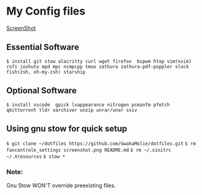 # My Config files

[ScreenShot](https://github.com/GwakaMolie/dotfiles/blob/master/screenshot.png)

## Essential Software
`$ install git stow alacritty curl wget firefox  bspwm htop vim(nvim) rofi joshuto mpd mpc ncmpcpp tmux zathura zathura-pdf-poppler slock fish(zsh, oh-my-zsh) starship`

## Optional Software
`$ install vscode  gpick lxappearance nitrogen pcmanfm pfetch qbittorrent tldr xarchiver unzip unrar/unar sxiv `


## Using gnu stow for quick setup

`$ git clone ~/dotfiles https://github.com/GwakaMolie/dotfiles.git`
`$ rm fancontrole_settings screenshot.png README.md`
`$ rm ~/.xinitrc ~/.Xresources`
`$ stow *`

### Note: 
Gnu Stow WON'T override preexisting files.
